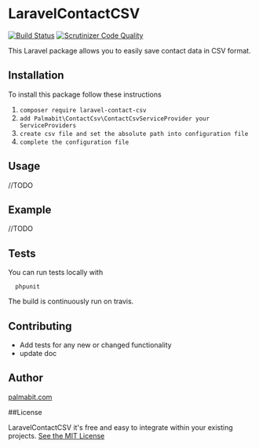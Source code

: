 # LaravelContactCSV

[![Build Status](https://travis-ci.org/Palmabit-IT/ContactCsv.svg?branch=master)](https://travis-ci.org/Palmabit-IT/ContactCsv)
[![Scrutinizer Code Quality](https://scrutinizer-ci.com/g/Palmabit-IT/ContactCsv/badges/quality-score.png?b=master)](https://scrutinizer-ci.com/g/Palmabit-IT/ContactCsv/?branch=master)

 This Laravel package allows you to easily save contact data in CSV format.

## Installation

To install this package follow these instructions

1. `composer require laravel-contact-csv`
2. `add Palmabit\ContactCsv\ContactCsvServiceProvider your ServiceProviders`
3. `create csv file and set the absolute path into configuration file`
4. `complete the configuration file`

## Usage

//TODO

## Example

//TODO

## Tests
You can run tests locally with

```
  phpunit
```

The build is continuously run on travis.

## Contributing

* Add tests for any new or changed functionality
* update doc

## Author

[palmabit.com](http://www.palmabit.com)


##License

LaravelContactCSV it's free and easy to integrate within your existing projects. [See the MIT License](http://opensource.org/licenses/MIT)
